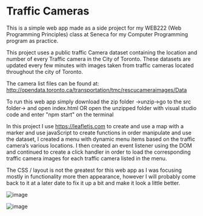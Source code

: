# Traffic Cameras
This is a simple web app made as a side project for my WEB222 (Web Programming Principles) class at Seneca for my Computer Programming program as practice. 

This project uses a public traffic Camera dataset containing the location and number of every Traffic camera in the City of Toronto. These datasets are updated every few minutes with images taken from traffic cameras located throughout the city of Toronto.

The camera list files can be found at: http://opendata.toronto.ca/transportation/tmc/rescucameraimages/Data

To run this web app simply download the zip folder ->unzip->go to the src folder-> and open index.html 
OR open the unzipped folder with visual studio code and enter "npm start" on the terminal

In this project I use https://leafletjs.com to create and use a map with a marker and use javaScript to create functions in order manipulate and use the dataset, 
I created a menu with dynamic menu items based on the traffic camera’s various locations. I then created an event listener using the DOM and continued to create a click handler in order to load the corresponding traffic camera images for each traffic camera listed in the menu.

The CSS / layout is not the greatest for this web app as I was focusing mostly in functionality more then appearance, however I will probably come back to it at a later date to fix it up a bit and make it look a little better.

![image](https://user-images.githubusercontent.com/59423827/178817206-6f62027f-a9c4-459d-b2e3-45a0b718d237.png)

![image](https://user-images.githubusercontent.com/59423827/178817300-c5a46454-32f1-43ea-a8f7-9b9a9cb99e83.png)
